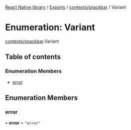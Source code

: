 [React Native library](../index.md) / [Exports](../modules.md) / [contexts/snackbar](../modules/contexts_snackbar.md) / Variant

# Enumeration: Variant

[contexts/snackbar](../modules/contexts_snackbar.md).Variant

## Table of contents

### Enumeration Members

- [error](contexts_snackbar.Variant.md#error)

## Enumeration Members

### error

• **error** = ``"error"``
